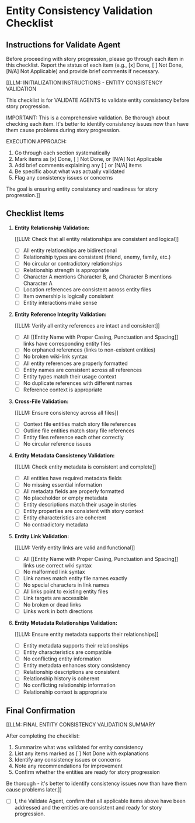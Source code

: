 

# Entity Consistency Validation Checklist

## Instructions for Validate Agent

Before proceeding with story progression, please go through each item in this checklist. Report the status of each item (e.g., [x] Done, [ ] Not Done, [N/A] Not Applicable) and provide brief comments if necessary.

[[LLM: INITIALIZATION INSTRUCTIONS - ENTITY CONSISTENCY VALIDATION

This checklist is for VALIDATE AGENTS to validate entity consistency before story progression.

IMPORTANT: This is a comprehensive validation. Be thorough about checking each item. It's better to identify consistency issues now than have them cause problems during story progression.

EXECUTION APPROACH:

1. Go through each section systematically
2. Mark items as [x] Done, [ ] Not Done, or [N/A] Not Applicable
3. Add brief comments explaining any [ ] or [N/A] items
4. Be specific about what was actually validated
5. Flag any consistency issues or concerns

The goal is ensuring entity consistency and readiness for story progression.]]

## Checklist Items

1. **Entity Relationship Validation:**

   [[LLM: Check that all entity relationships are consistent and logical]]
   - [ ] All entity relationships are bidirectional
   - [ ] Relationship types are consistent (friend, enemy, family, etc.)
   - [ ] No circular or contradictory relationships
   - [ ] Relationship strength is appropriate
   - [ ] Character A mentions Character B, and Character B mentions Character A
   - [ ] Location references are consistent across entity files
   - [ ] Item ownership is logically consistent
   - [ ] Entity interactions make sense

2. **Entity Reference Integrity Validation:**

   [[LLM: Verify all entity references are intact and consistent]]
   - [ ] All [[Entity Name with Proper Casing, Punctuation and Spacing]] links have corresponding entity files
   - [ ] No orphaned references (links to non-existent entities)
   - [ ] No broken wiki-link syntax
   - [ ] All entity references are properly formatted
   - [ ] Entity names are consistent across all references
   - [ ] Entity types match their usage context
   - [ ] No duplicate references with different names
   - [ ] Reference context is appropriate

3. **Cross-File Validation:**

   [[LLM: Ensure consistency across all files]]
   - [ ] Context file entities match story file references
   - [ ] Outline file entities match story file references
   - [ ] Entity files reference each other correctly
   - [ ] No circular reference issues

4. **Entity Metadata Consistency Validation:**

   [[LLM: Check entity metadata is consistent and complete]]
   - [ ] All entities have required metadata fields
   - [ ] No missing essential information
   - [ ] All metadata fields are properly formatted
   - [ ] No placeholder or empty metadata
   - [ ] Entity descriptions match their usage in stories
   - [ ] Entity properties are consistent with story context
   - [ ] Entity characteristics are coherent
   - [ ] No contradictory metadata

5. **Entity Link Validation:**

   [[LLM: Verify entity links are valid and functional]]
   - [ ] All [[Entity Name with Proper Casing, Punctuation and Spacing]] links use correct wiki syntax
   - [ ] No malformed link syntax
   - [ ] Link names match entity file names exactly
   - [ ] No special characters in link names
   - [ ] All links point to existing entity files
   - [ ] Link targets are accessible
   - [ ] No broken or dead links
   - [ ] Links work in both directions

6. **Entity Metadata Relationships Validation:**

   [[LLM: Ensure entity metadata supports their relationships]]
   - [ ] Entity metadata supports their relationships
   - [ ] Entity characteristics are compatible
   - [ ] No conflicting entity information
   - [ ] Entity metadata enhances story consistency
   - [ ] Relationship descriptions are consistent
   - [ ] Relationship history is coherent
   - [ ] No conflicting relationship information
   - [ ] Relationship context is appropriate

## Final Confirmation

[[LLM: FINAL ENTITY CONSISTENCY VALIDATION SUMMARY

After completing the checklist:

1. Summarize what was validated for entity consistency
2. List any items marked as [ ] Not Done with explanations
3. Identify any consistency issues or concerns
4. Note any recommendations for improvement
5. Confirm whether the entities are ready for story progression

Be thorough - it's better to identify consistency issues now than have them cause problems later.]]

- [ ] I, the Validate Agent, confirm that all applicable items above have been addressed and the entities are consistent and ready for story progression.
